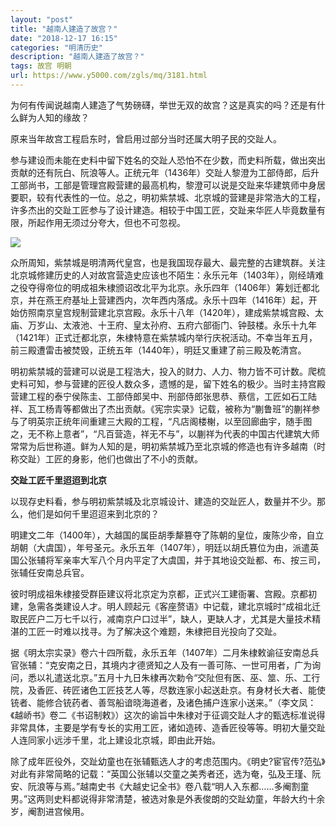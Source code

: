 ```yaml
---
layout: "post"
title: "越南人建造了故宫？"
date: "2018-12-17 16:15"
categories: "明清历史"
description: "越南人建造了故宫？"
tags: 故宫 明朝
url: https://www.y5000.com/zgls/mq/3181.html
---
```






为何有传闻说越南人建造了气势磅礴，举世无双的故宫？这是真实的吗？还是有什么鲜为人知的缘故？

原来当年故宫工程启东时，曾启用过部分当时还属大明子民的交趾人。

参与建设而未能在史料中留下姓名的交趾人恐怕不在少数，而史料所载，做出突出贡献的还有阮白、阮浪等人。正统元年（1436年）交趾人黎澄为工部侍郎，后升工部尚书，工部是管理宫殿营建的最高机构，黎澄可以说是交趾来华建筑师中身居要职，较有代表性的一位。总之，明初紫禁城、北京城的营建是非常浩大的工程，许多杰出的交趾工匠参与了设计建造。相较于中国工匠，交趾来华匠人毕竟数量有限，所起作用无须过分夸大，但也不可忽视。

![](https://img.y5000.com/uploads/allimg/160920/6-1609201I63QH.jpg)

众所周知，紫禁城是明清两代皇宫，也是我国现存最大、最完整的古建筑群。关注北京城修建历史的人对故宫营造史应该也不陌生：永乐元年（1403年），刚经靖难之役夺得帝位的明成祖朱棣颁诏改北平为北京。永乐四年（1406年）筹划迁都北京，并在燕王府基址上营建西内，次年西内落成。永乐十四年（1416年）起，开始仿照南京皇宫规制营建北京宫殿。永乐十八年（1420年），建成紫禁城宫殿、太庙、万岁山、太液池、十王府、皇太孙府、五府六部衙门、钟鼓楼。永乐十九年（1421年）正式迁都北京，朱棣特意在紫禁城内举行庆祝活动。不幸当年五月，前三殿遭雷击被焚毁，正统五年（1440年），明廷又重建了前三殿及乾清宫。

明初紫禁城的营建可以说是工程浩大，投入的财力、人力、物力皆不可计数。爬梳史料可知，参与营建的匠役人数众多，遗憾的是，留下姓名的极少。当时主持宫殿营建工程的泰宁侯陈圭、工部侍郎吴中、刑部侍郎张思恭、蔡信，工匠如石工陆祥、瓦工杨青等都做出了杰出贡献。《宪宗实录》记载，被称为“蒯鲁班”的蒯祥参与了明英宗正统年间重建三大殿的工程，“凡店阁楼榭，以至回廊曲宇，随手图之，无不称上意者”，“凡百营造，祥无不与”，以蒯祥为代表的中国古代建筑大师常常为后世称道。鲜为人知的是，明初紫禁城乃至北京城的修造也有许多越南（时称交趾）工匠的身影，他们也做出了不小的贡献。

**交趾工匠千里迢迢到北京**

以现存史料看，参与明初紫禁城及北京城设计、建造的交趾匠人，数量并不少。那么，他们是如何千里迢迢来到北京的？

明建文二年（1400年），大越国的属臣胡季犛篡夺了陈朝的皇位，废陈少帝，自立胡朝（大虞国），年号圣元。永乐五年（1407年），明廷以胡氏篡位为由，派遣英国公张辅将军亲率大军八个月内平定了大虞国，并于其地设交趾都、布、按三司，张辅任安南总兵官。

彼时明成祖朱棣接受群臣建议将北京定为京都，正式兴工建衙署、宫殿。京都初建，急需各类建设人才。明人顾起元《客座赘语》中记载，建北京城时“成祖北迁取民匠户二万七千以行，减南京户口过半”，缺人，更缺人才，尤其是大量技术精湛的工匠一时难以找寻。为了解决这个难题，朱棣把目光投向了交趾。

据《明太宗实录》卷六十四所载，永乐五年（1407年）二月朱棣敕谕征安南总兵官张辅：“克安南之日，其境内才德贤知之人及有一善可陈、一世可用者，广为询问，悉以礼遣送北京。”五月十九日朱棣再次勅令“交阯但有医、巫、筮、乐、工行院，及香匠、砖匠诸色工匠技艺人等，尽数连家小起送赴京。有身材长大者、能使铳者、能修合铳药者、善驾船谙晓海道者，及诸色捕户连家小送来。”（李文凤：《越峤书》卷二《书诏制敕》）这次的谕旨中朱棣对于征调交趾人才的甄选标准说得非常具体，主要是学有专长的实用工匠，诸如造砖、造香匠役等等。明初大量交趾人连同家小远涉千里，北上建设北京城，即由此开始。

除了成年匠役外，交趾幼童也在张辅甄选人才的考虑范围内。《明史?宦官传?范弘》对此有非常简略的记载：“英国公张辅以交童之美秀者还，选为奄，弘及王瑾、阮安、阮浪等与焉。”越南史书《大越史记全书》卷八载“明人入东都……多阉割童男。”这两则史料都说得非常清楚，被选对象是外表俊朗的交趾幼童，年龄大约十余岁，阉割进宫候用。
